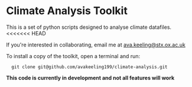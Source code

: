 # Climate Analysis Toolkit

This is a set of python scripts designed to analyse climate datafiles.
<<<<<<< HEAD

If you're interested in collaborating, email me at ava.keeling@stx.ox.ac.uk

To install a copy of the toolkit, open a terminal and run: 
```
  git clone git@github.com/avakeeling199/climate-analysis.git
```

**This code is currently in development and not all features will work**
